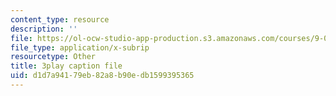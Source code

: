 ```yaml
---
content_type: resource
description: ''
file: https://ol-ocw-studio-app-production.s3.amazonaws.com/courses/9-00sc-introduction-to-psychology-fall-2011/d1d7a94179eb82a8b90edb1599395365_t73rjeOj0eY.srt
file_type: application/x-subrip
resourcetype: Other
title: 3play caption file
uid: d1d7a941-79eb-82a8-b90e-db1599395365
---
```

